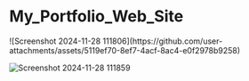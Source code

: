 <h1> My_Portfolio_Web_Site</h1>
![Screenshot 2024-11-28 111806](https://github.com/user-attachments/assets/5119ef70-8ef7-4acf-8ac4-e0f2978b9258)
<br>

![Screenshot 2024-11-28 111859](https://github.com/user-attachments/assets/bd3acbde-10f1-4d0f-856b-f6ce73b45cbf)
